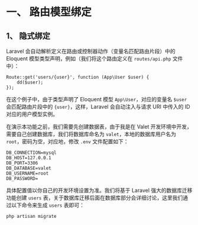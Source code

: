 # 一、 路由模型绑定
## 1、 隐式绑定
Laravel 会自动解析定义在路由或控制器动作（变量名匹配路由片段）中的 Eloquent 模型类型声明，例如（我们将这个路由定义在 `routes/api.php` 文件中）：  
```
Route::get('users/{user}', function (App\User $user) {
    dd($user);
});
```
在这个例子中，由于类型声明了 Eloquent 模型 `App\User`，对应的变量名 `$user` 会匹配路由片段中的 `{user}`，这样，Laravel 会自动注入与请求 URI 中传入的 ID 对应的用户模型实例。  

在演示本功能之前，我们需要先创建数据表，由于我是在 Valet 开发环境中开发，需要自己创建数据库，我们将数据库命名为 `valet`，本地的数据库用户名为 `root`，密码为空，对应地，修改 `.env` 文件配置如下：  
```
DB_CONNECTION=mysql
DB_HOST=127.0.0.1
DB_PORT=3306
DB_DATABASE=valet
DB_USERNAME=root
DB_PASSWORD=
```
具体配置值以你自己的开发环境设置为准。我们将基于 Laravel 强大的数据库迁移功能创建 `users` 表，关于数据库迁移后面在数据库部分会详细讨论，这里我们通过以下命令来生成 `users` 表即可：  
```
php artisan migrate
```


